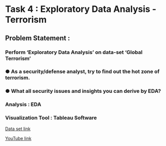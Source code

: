 # Task 4 : Exploratory Data Analysis - Terrorism
## Problem Statement : 
### Perform ‘Exploratory Data Analysis’ on data-set ‘Global Terrorism’
### ● As a security/defense analyst, try to find out the hot zone of terrorism.
### ● What all security issues and insights you can derive by EDA?
### Analysis : EDA
### Visualization Tool : Tableau Software

[Data set link](https://bit.ly/2TK5Xn5)


[YouTube link](https://www.youtube.com/watch?v=cGBT7GhN-J8)

